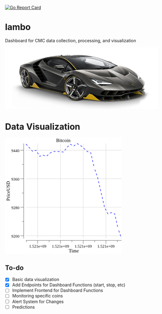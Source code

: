 [![Go Report Card](https://goreportcard.com/badge/github.com/sharath/lambo)](https://goreportcard.com/report/github.com/sharath/lambo)

# lambo

Dashboard for CMC data collection, processing, and visualization

![lambo](centenario.png)

# Data Visualization

![Bitcoin](sample.png)

## To-do

- [x] Basic data visualization
- [x] Add Endpoints for Dashboard Functions (start, stop, etc)
- [ ] Implement Frontend for Dashboard Functions
- [ ] Monitoring specific coins
- [ ] Alert System for Changes
- [ ] Predictions
